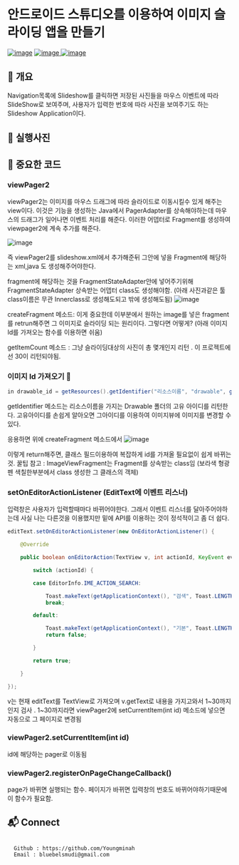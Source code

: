  
# 안드로이드 스튜디오를 이용하여 이미지 슬라이딩 앱을 만들기
[![image](https://img.shields.io/badge/Build-Gradle%205.1.1-yellowgreen)](https://gradle.org/) 
[![image](https://img.shields.io/badge/Android%20SDK-API%2029%3A%20Android%209.%2B-brightgreen) ](https://developer.android.com/studio/?gclid=CjwKCAjwh7H7BRBBEiwAPXjadjupXKrLjEJYAGBpFkUAfz0EV5_K5790QOU1YjOq933gNe1xoCs6IhoCKXQQAvD_BwE&gclsrc=aw.ds)
[![image](https://img.shields.io/badge/Language-Java-orange)](https://www.java.com/ko/)




##  :memo: 개요

Navigation목록에 Slideshow를 클릭하면 저장된 사진들을 마우스 이벤트에 따라 SlideShow로 보여주며, 사용자가 입력한 번호에 따라 사진을 보여주기도 하는 Slideshow Application이다.




## :memo: 실행사진



## :memo: 중요한 코드


### viewPager2

viewPager2는 이미지를 마우스 드래그에 따라 슬라이드로 이동시킬수 있게 해주는 view이다. 이것은 기능을 생성하는 Java에서 PagerAdapter를 상속해야하는데 마우스의 드래그가 일어나면 이벤트 처리를 해준다. 
이러한 어뎁터로 Fragment를 생성하여 viewpager2에 계속 추가를 해준다.


![image](https://user-images.githubusercontent.com/42762236/98674554-5140be80-239c-11eb-814c-6424bb499778.png)



즉 viewPager2를 slideshow.xml에서 추가해준뒤 그안에 넣을 Fragment에 해당하는 xml,java 도 생성해주어야한다.

fragment에 해당하는 것을 FragmentStateAdapter안에 넣어주기위해 FragmentStateAdapter 상속받는 어뎁터 class도 생성해야함. (아래 사진과같은 툴 class이름은 무관 Innerclass로 생성해도되고 밖에 생성해도됨)
![image](https://user-images.githubusercontent.com/42762236/98674594-60277100-239c-11eb-9b12-d3ba202d8260.png)

createFragment 메소드: 이게 중요한데 이부분에서 원하는 image를 넣은 fragment를 retrun해주면 그 이미지로 슬라이딩 되는 원리이다. 그렇다면 어떻게? (아래 이미지 Id를 가져오는 함수를 이용하면 쉬움)



getItemCount 메소드 : 그냥 슬라이딩대상의 사진이 총 몇개인지 리턴 . 이 프로젝트에선 30이 리턴되야됨.







### 이미지 Id 가져오기 🔑

```java
in drawable_id = getResources().getIdentifier("리소스이름", "drawable", getContext().getPackageName());
```          
getIdentifier 메소드는 리소스이름을 가지는 Drawable 폴더의 고유 아이디를 리턴한다.
고유아이디를 손쉽게 알아오면 그아이디를 이용하여 이미지뷰에 이미지를 변경할 수 있다.



응용하면 위에 createFragment 메소드에서
![image](https://user-images.githubusercontent.com/42762236/98674362-0c1c8c80-239c-11eb-93f2-9b78769ba4ee.png)

이렇게 return해주면, 클래스 필드이용하여 복잡하게 id를 가져올 필요없이 쉽게 바뀌는 것. 꿀팁
참고 : ImageViewFragment는 Fragment를 상속받는 class임 (보라색 형광펜 색칠한부분에서 class 생성한 그 클래스의 객체)


### setOnEditorActionListener (EditText에 이벤트 리스너)
입력창은 사용자가 입력할때마다 바뀌어야한다. 그래서 이벤트 리스너를 달아주어야하는데 사실 나는 다른것을 이용했지만 밑에 API를 이용하는 것이 정석적이고 좀 더 쉽다.
         
```java
editText.setOnEditorActionListener(new OnEditorActionListener() { 

	@Override

	public boolean onEditorAction(TextView v, int actionId, KeyEvent event) {

		switch (actionId) {

		case EditorInfo.IME_ACTION_SEARCH:

			Toast.makeText(getApplicationContext(), "검색", Toast.LENGTH_LONG).show();
			break;

		default:

			Toast.makeText(getApplicationContext(), "기본", Toast.LENGTH_LONG).show();
			return false;

		}

		return true;

	}

});
``` 
v는 현재 editText를 TextView로 가져오며 v.getText로 내용을 가지고와서 1~30까지인지 검사 . 1~30까지라면 viewPager2에 setCurrentItem(int id) 메소드에 넣으면 자동으로 그 페이지로 변경됨







### viewPager2.setCurrentItem(int id)



id에 해당하는 pager로 이동됨 



### viewPager2.registerOnPageChangeCallback()



page가 바뀌면 실행되는 함수. 페이지가 바뀌면 입력창의 번호도 바뀌어야하기때문에 이 함수가 필요함. 
      



## :mailbox_with_mail: Connect

```

  Github : https://github.com/Youngminah
  Email : bluebelsmudi@gmail.com
  
```






